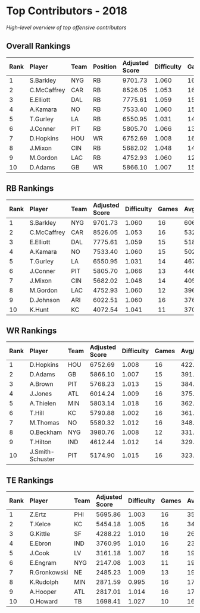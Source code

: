 # Top Contributors - 2018

*High-level overview of top offensive contributors*

## Overall Rankings

| Rank | Player      | Team | Position | Adjusted Score | Difficulty | Games | Avg/Game | Typical | Consistency | Trend      |
| :----| :-----------| :----| :--------| :--------------| :----------| :-----| :--------| :-------| :-----------| :----------|
| 1    | S.Barkley   | NYG  | RB       | 9701.73        | 1.060      | 16    | 606.36   | 591.86  | 8/3/5       | Stable     |
| 2    | C.McCaffrey | CAR  | RB       | 8526.05        | 1.053      | 16    | 532.88   | 532.59  | 8/3/5       | Increasing |
| 3    | E.Elliott   | DAL  | RB       | 7775.61        | 1.059      | 15    | 518.37   | 423.09  | 6/3/6       | Increasing |
| 4    | A.Kamara    | NO   | RB       | 7533.40        | 1.060      | 15    | 502.23   | 464.58  | 7/1/7       | Decreasing |
| 5    | T.Gurley    | LA   | RB       | 6550.95        | 1.031      | 14    | 467.93   | 469.19  | 3/1/10      | Stable     |
| 6    | J.Conner    | PIT  | RB       | 5805.70        | 1.066      | 13    | 446.59   | 371.24  | 6/1/6       | Decreasing |
| 7    | D.Hopkins   | HOU  | WR       | 6752.69        | 1.008      | 16    | 422.04   | 398.06  | 7/1/8       | Decreasing |
| 8    | J.Mixon     | CIN  | RB       | 5682.02        | 1.048      | 14    | 405.86   | 377.46  | 7/0/7       | Decreasing |
| 9    | M.Gordon    | LAC  | RB       | 4752.93        | 1.060      | 12    | 396.08   | 386.70  | 3/1/8       | Stable     |
| 10   | D.Adams     | GB   | WR       | 5866.10        | 1.007      | 15    | 391.07   | 367.83  | 6/3/6       | Stable     |

## RB Rankings

| Rank | Player      | Team | Adjusted Score | Difficulty | Games | Avg/Game | Typical | Consistency | Trend      |
| :----| :-----------| :----| :--------------| :----------| :-----| :--------| :-------| :-----------| :----------|
| 1    | S.Barkley   | NYG  | 9701.73        | 1.060      | 16    | 606.36   | 591.86  | 8/3/5       | Stable     |
| 2    | C.McCaffrey | CAR  | 8526.05        | 1.053      | 16    | 532.88   | 532.59  | 8/3/5       | Increasing |
| 3    | E.Elliott   | DAL  | 7775.61        | 1.059      | 15    | 518.37   | 423.09  | 6/3/6       | Increasing |
| 4    | A.Kamara    | NO   | 7533.40        | 1.060      | 15    | 502.23   | 464.58  | 7/1/7       | Decreasing |
| 5    | T.Gurley    | LA   | 6550.95        | 1.031      | 14    | 467.93   | 469.19  | 3/1/10      | Stable     |
| 6    | J.Conner    | PIT  | 5805.70        | 1.066      | 13    | 446.59   | 371.24  | 6/1/6       | Decreasing |
| 7    | J.Mixon     | CIN  | 5682.02        | 1.048      | 14    | 405.86   | 377.46  | 7/0/7       | Decreasing |
| 8    | M.Gordon    | LAC  | 4752.93        | 1.060      | 12    | 396.08   | 386.70  | 3/1/8       | Stable     |
| 9    | D.Johnson   | ARI  | 6022.51        | 1.060      | 16    | 376.41   | 377.24  | 8/3/5       | Decreasing |
| 10   | K.Hunt      | KC   | 4072.54        | 1.041      | 11    | 370.23   | 369.76  | 4/1/6       | Increasing |

## WR Rankings

| Rank | Player           | Team | Adjusted Score | Difficulty | Games | Avg/Game | Typical | Consistency | Trend      |
| :----| :----------------| :----| :--------------| :----------| :-----| :--------| :-------| :-----------| :----------|
| 1    | D.Hopkins        | HOU  | 6752.69        | 1.008      | 16    | 422.04   | 398.06  | 7/1/8       | Decreasing |
| 2    | D.Adams          | GB   | 5866.10        | 1.007      | 15    | 391.07   | 367.83  | 6/3/6       | Stable     |
| 3    | A.Brown          | PIT  | 5768.23        | 1.013      | 15    | 384.55   | 361.44  | 7/1/7       | Stable     |
| 4    | J.Jones          | ATL  | 6014.24        | 1.009      | 16    | 375.89   | 385.16  | 7/4/5       | Stable     |
| 5    | A.Thielen        | MIN  | 5803.14        | 1.018      | 16    | 362.70   | 359.21  | 8/1/7       | Decreasing |
| 6    | T.Hill           | KC   | 5790.88        | 1.002      | 16    | 361.93   | 288.91  | 8/1/7       | Stable     |
| 7    | M.Thomas         | NO   | 5580.32        | 1.012      | 16    | 348.77   | 306.41  | 8/0/8       | Decreasing |
| 8    | O.Beckham        | NYG  | 3980.76        | 1.008      | 12    | 331.73   | 315.81  | 5/1/6       | Increasing |
| 9    | T.Hilton         | IND  | 4612.44        | 1.012      | 14    | 329.46   | 296.71  | 6/1/7       | Increasing |
| 10   | J.Smith-Schuster | PIT  | 5174.90        | 1.015      | 16    | 323.43   | 265.97  | 9/0/7       | Increasing |

## TE Rankings

| Rank | Player       | Team | Adjusted Score | Difficulty | Games | Avg/Game | Typical | Consistency | Trend      |
| :----| :------------| :----| :--------------| :----------| :-----| :--------| :-------| :-----------| :----------|
| 1    | Z.Ertz       | PHI  | 5695.86        | 1.003      | 16    | 355.99   | 318.95  | 8/1/7       | Decreasing |
| 2    | T.Kelce      | KC   | 5454.18        | 1.005      | 16    | 340.89   | 311.30  | 8/1/7       | Stable     |
| 3    | G.Kittle     | SF   | 4288.22        | 1.010      | 16    | 268.01   | 247.26  | 8/1/7       | Increasing |
| 4    | E.Ebron      | IND  | 3760.95        | 1.010      | 16    | 235.06   | 223.85  | 7/1/8       | Increasing |
| 5    | J.Cook       | LV   | 3161.18        | 1.007      | 16    | 197.57   | 162.56  | 8/0/8       | Increasing |
| 6    | E.Engram     | NYG  | 2147.08        | 1.003      | 11    | 195.19   | 170.05  | 5/0/6       | Increasing |
| 7    | R.Gronkowski | NE   | 2485.23        | 1.009      | 13    | 191.17   | 184.85  | 6/1/6       | Decreasing |
| 8    | K.Rudolph    | MIN  | 2871.59        | 0.995      | 16    | 179.47   | 147.40  | 8/2/6       | Decreasing |
| 9    | A.Hooper     | ATL  | 2817.01        | 1.014      | 16    | 176.06   | 144.55  | 7/1/8       | Stable     |
| 10   | O.Howard     | TB   | 1698.41        | 1.027      | 10    | 169.84   | 203.91  | 3/1/6       | Increasing |

